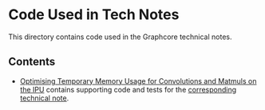 <!-- Copyright (c) 2021 Graphcore Ltd. All rights reserved. -->
# Code Used in Tech Notes

This directory contains code used in the Graphcore technical notes.

## Contents

- [Optimising Temporary Memory Usage for Convolutions and Matmuls on the
  IPU](available_memory) contains supporting code and tests for the
  [corresponding technical
  note](https://docs.graphcore.ai/projects/available-memory/en/3.2.0/).
